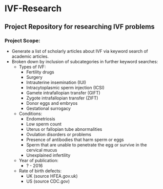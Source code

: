 # IVF-Research
## Project Repository for researching IVF problems
### Project Scope:
* Generate a list of scholarly articles about IVF via keyword search of academic articles.
* Broken down by inclusion of subcategories in further keyword searches:
  * Types of IVF:
      * Fertility drugs
      * Surgery
      * Intrauterine insemination (IUI)
      * Intracytoplasmic sperm injection (ICSI)
      * Gamete intrafallopian transfer (GIFT)
      * Zygote intrafallopian transfer (ZIFT)
      * Donor eggs and embryos
      * Gestational surrogacy
  * Conditions:
      * Endometriosis
      * Low sperm count
      * Uterus or fallopian tube abnormalities
      * Ovulation disorders or problems
      * Presence of antibodies that harm sperm or eggs
      * Sperm that are unable to penetrate the egg or survive in the cervical mucus
      * Unexplained infertility
  * Year of publication:
    * ? - 2016
  * Rate of birth defects:
    * UK (source HFEA.gov.uk)
    * US (source CDC.gov)
